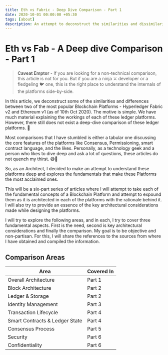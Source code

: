 ```yaml
---
title: Eth vs Fabric - Deep Dive Comparison - Part 1
date: 2020-10-01 00:00:00 +05:30
tags: [about]
description: An attempt to deconstruct the similarities and dissimilarities between Hyperledger Fabric Architecture and Ethereum Architecture
---
```


# Eth vs Fab - A Deep dive Comparison - Part 1

> **Caveat Emptor** - If you are looking for a non-technical comparison, this article is not for you. But if you are a ninja ⚔️ developer or a fledgeling 🐦 one, this is the right place to understand the internals of the platforms side-by-side.  

In this article, we deconstruct some of the similarities and differences between two of the most popular Blockchain Platforms - Hyperledger Fabric v2 and Ethereum v1 (as of 10th Oct 2020). The motive is simple. We have much material explaining the workings of each of these ledger platforms. However, there still does not exist a deep-dive comparison of these ledger platforms. 🧐

Most comparisons that I have stumbled is either a tabular one discussing the core features of the platforms like Consensus, Permissioning, smart contract language, and the likes. Personally, as a technology geek and a person who likes to dive deep and ask a lot of questions, these articles do not quench my thirst. 😅🍺

So, as an Architect, I decided to make an attempt to understand these platforms deep and explores the fundamentals that make these Platforms the most acclaimed ones. 

This will be a six-part series of articles where I will attempt to take each of the fundamental concepts of a Blockchain Platform and attempt to expound them as it is architected in each of the platforms with the rationale behind it. I will also try to provide an essence of the key architectural considerations made while designing the platforms. 

I will try to explore the following areas, and in each, I try to cover three fundamental aspects. First is the need, second is key architectural considerations and finally the comparison. My goal is to be objective and non-partisan. For this, I will share the references to the sources from where I have obtained and compiled the information. 

## Comparison Areas

| Area | Covered In |
|------|------------|
|Overall Architecture|Part 1|
|Block Architecture|Part 2|
|Ledger & Storage|Part 2|
|Identity Management|Part 3|
|Transaction Lifecycle|Part 4|
|Smart Contracts & Ledger State|Part 4|
|Consensus Process|Part 5|
|Security|Part 6|
|Confidentiality|Part 6|